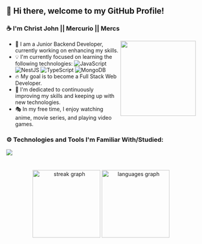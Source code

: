 ## 👋 Hi there, welcome to my GitHub Profile! 

### ☕ I'm Christ John || Mercurio || Mercs
<img align="right" height="200" src="https://camo.githubusercontent.com/62da68eb62b1e5f175f7d1f0191dd89a653d7908feb22d37d4a0ab07365d6791/68747470733a2f2f6d656469612e67697068792e636f6d2f6d656469612f4d3967624264396e6244724f5475314d71782f67697068792e676966"  />

- 👀 I am a Junior Backend Developer, currently working on enhancing my skills.
- 💡 I'm currently focused on learning the following technologies:
    ![JavaScript](https://img.shields.io/badge/Javascript-%23323330.svg?style=flat-square&logo=javascript&logoColor=%23F7DF1E)
    ![NestJS](https://img.shields.io/badge/NestJS-%23E0234E.svg?style=flat-square&logo=nestjs&logoColor=white)
    ![TypeScript](https://img.shields.io/badge/Typescript-%23007ACC.svg?style=flat-square&logo=typescript&logoColor=white)
    ![MongoDB](https://img.shields.io/badge/MongoDB-%234ea94b.svg?style=flat-square&logo=mongodb&logoColor=white)
- 🔥 My goal is to become a Full Stack Web Developer.
- 🚩 I'm dedicated to continuously improving my skills and keeping up with new technologies.
- 🎭 In my free time, I enjoy watching anime, movie series, and playing video games. 

### ⚙️ Technologies and Tools I'm Familiar With/Studied:

<p align="left">
  <a href="https://skillicons.dev">
    <img src="https://skillicons.dev/icons?i=html,css,js,laravel,nestjs,ts,github,mongo,mysql,postman,vscode,supabase" />
  </a>
</p>

#

<div align="center">
  <img src="https://streak-stats.demolab.com?user=CJS-Mercurio&locale=en&mode=daily&theme=dark&hide_border=true&border_radius=5&order=3" height="180" alt="streak graph"  />
  <img src="https://github-readme-stats.vercel.app/api/top-langs?username=CJS-Mercurio&locale=en&hide_title=false&layout=compact&card_width=320&langs_count=6&theme=dark&hide_border=true&order=2" height="180" alt="languages graph"  />
</div>

##
<!---
CJS-Mercurio/CJS-Mercurio is a ✨ special ✨ repository because its `README.md` (this file) appears on your GitHub profile.
You can click the Preview link to take a look at your changes.
--->
